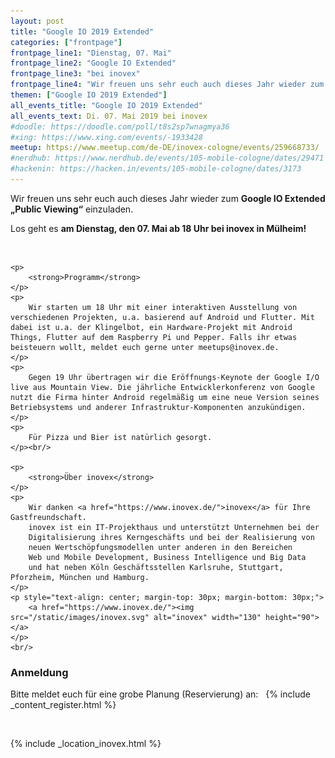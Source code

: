 ```yaml
---
layout: post
title: "Google IO 2019 Extended"
categories: ["frontpage"]
frontpage_line1: "Dienstag, 07. Mai"
frontpage_line2: "Google IO Extended"
frontpage_line3: "bei inovex"
frontpage_line4: "Wir freuen uns sehr euch auch dieses Jahr wieder zum <strong>Google IO Extended „Public Viewing“</strong> zu <strong><a href='https://www.inovex.de/'>inovex</a></strong> einzuladen. Wir starten um 18 Uhr mit einer interaktiven Ausstellung von verschiedenen Projekten, u.a. basierend auf Android und Flutter. Mit dabei ist u.a. der Klingelbot, ein Hardware-Projekt mit Android Things, Flutter auf dem Raspberry Pi und Pepper. Ab 19 Uhr übertragen wir die Eröffnungs-Keynote der Google I/O live aus Mountain View."
themen: ["Google IO 2019 Extended"]
all_events_title: "Google IO 2019 Extended"
all_events_text: Di. 07. Mai 2019 bei inovex
#doodle: https://doodle.com/poll/t8s2sp7wnagmya36
#xing: https://www.xing.com/events/-1933428
meetup: https://www.meetup.com/de-DE/inovex-cologne/events/259668733/
#nerdhub: https://www.nerdhub.de/events/105-mobile-cologne/dates/29471
#hackenin: https://hacken.in/events/105-mobile-cologne/dates/3173
---
```


<div class="container span-13">
	<p>
		Wir freuen uns sehr euch auch dieses Jahr wieder zum
		<strong>Google IO Extended „Public Viewing“</strong> einzuladen.
	</p>
	<p>
		Los geht es <strong>am Dienstag, den 07. Mai ab 18 Uhr bei inovex in Mülheim!</strong>
	</p><br/>

	<p>
		<strong>Programm</strong>
	</p>
	<p>
		Wir starten um 18 Uhr mit einer interaktiven Ausstellung von verschiedenen Projekten, u.a. basierend auf Android und Flutter. Mit dabei ist u.a. der Klingelbot, ein Hardware-Projekt mit Android Things, Flutter auf dem Raspberry Pi und Pepper. Falls ihr etwas beisteuern wollt, meldet euch gerne unter meetups@inovex.de.
	</p>
	<p>
		Gegen 19 Uhr übertragen wir die Eröffnungs-Keynote der Google I/O live aus Mountain View. Die jährliche Entwicklerkonferenz von Google nutzt die Firma hinter Android regelmäßig um eine neue Version seines Betriebsystems und anderer Infrastruktur-Komponenten anzukündigen.
	</p>
	<p>
		Für Pizza und Bier ist natürlich gesorgt.
	</p><br/>

	<p>
		<strong>Über inovex</strong>
	</p>
	<p>
		Wir danken <a href="https://www.inovex.de/">inovex</a> für Ihre Gastfreundschaft.
		inovex ist ein IT-Projekthaus und unterstützt Unternehmen bei der
		Digitalisierung ihres Kerngeschäfts und bei der Realisierung von
		neuen Wertschöpfungsmodellen unter anderen in den Bereichen
		Web und Mobile Development, Business Intelligence und Big Data
		und hat neben Köln Geschäftsstellen Karlsruhe, Stuttgart, Pforzheim, München und Hamburg.
	</p>
	<p style="text-align: center; margin-top: 30px; margin-bottom: 30px;">
		<a href="https://www.inovex.de/"><img src="/static/images/inovex.svg" alt="inovex" width="130" height="90"></a>
	</p>
	<br/>

</div>
<div class="clearfix"></div>

<h3>Anmeldung</h3>
<p>
	Bitte meldet euch für eine grobe Planung (Reservierung) an: &nbsp;
	{% include _content_register.html %}
</p><br/>

{% include _location_inovex.html %}
